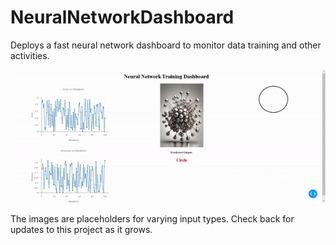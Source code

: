 # NeuralNetworkDashboard
Deploys a fast neural network dashboard to monitor data training and other activities.

![Web clip of sample dashboard](https://github.com/Photon1c/NeuralNetworkDashboard/blob/main/visual/sample.gif)

The images are placeholders for varying input types. Check back for updates to this project as it grows.
